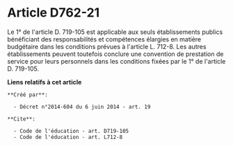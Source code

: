 # Article D762-21

Le 1° de l'article D. 719-105 est applicable aux seuls établissements publics bénéficiant des responsabilités et compétences
élargies en matière budgétaire dans les conditions prévues à l'article L. 712-8. Les autres établissements peuvent toutefois
conclure une convention de prestation de service pour leurs personnels dans les conditions fixées par le 1° de l'article D.
719-105.

**Liens relatifs à cet article**

	**Créé par**:

	  - Décret n°2014-604 du 6 juin 2014 - art. 19

	**Cite**:

	  - Code de l'éducation - art. D719-105
	  - Code de l'éducation - art. L712-8
